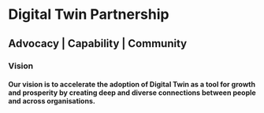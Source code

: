 # Digital Twin Partnership

## Advocacy | Capability | Community

### Vision

#### Our vision is to accelerate the adoption of Digital Twin as a tool for growth and prosperity by creating deep and diverse connections between people and across organisations.
